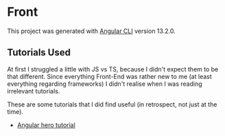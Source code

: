 # Front

This project was generated with [Angular CLI](https://github.com/angular/angular-cli) version 13.2.0.

## Tutorials Used

At first I struggled a little with JS vs TS, because I didn't expect them to be
that different.  Since everything Front-End was rather new to me (at least
everything regarding frameworks) I didn't realise when I was reading irrelevant
tutorials.

These are some tutorials that I did find useful (in retrospect, not just at the
time).

* [Angular hero tutorial](https://angular.io/tutorial)
